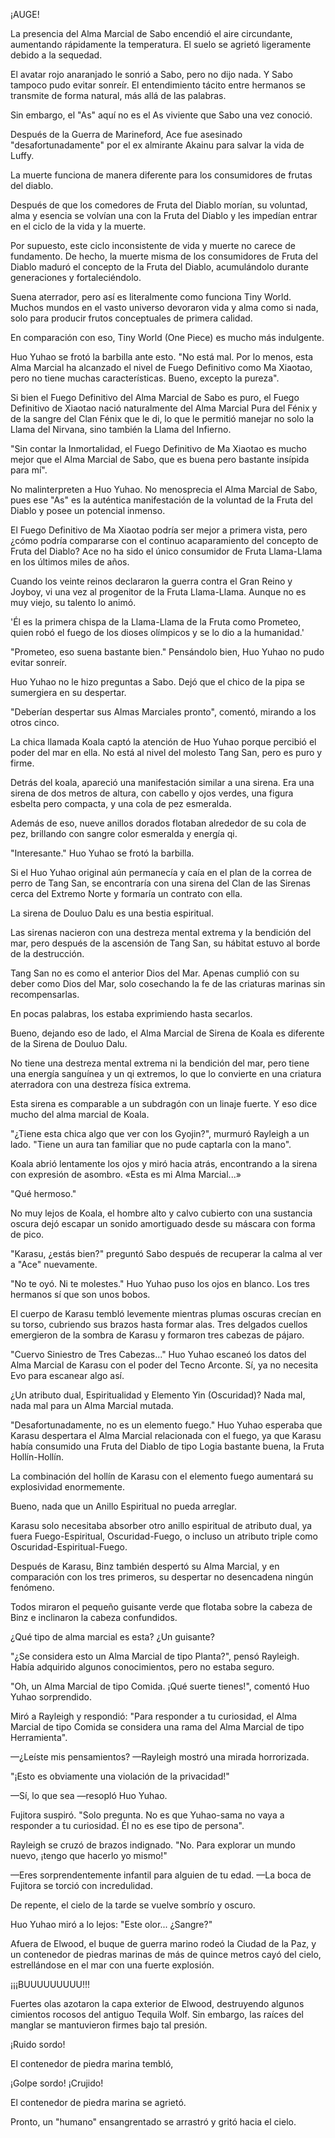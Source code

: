 
¡AUGE!

La presencia del Alma Marcial de Sabo encendió el aire circundante, aumentando rápidamente la temperatura. El suelo se agrietó ligeramente debido a la sequedad.

El avatar rojo anaranjado le sonrió a Sabo, pero no dijo nada. Y Sabo tampoco pudo evitar sonreír. El entendimiento tácito entre hermanos se transmite de forma natural, más allá de las palabras.

Sin embargo, el "As" aquí no es el As viviente que Sabo una vez conoció.

Después de la Guerra de Marineford, Ace fue asesinado "desafortunadamente" por el ex almirante Akainu para salvar la vida de Luffy.

La muerte funciona de manera diferente para los consumidores de frutas del diablo.

Después de que los comedores de Fruta del Diablo morían, su voluntad, alma y esencia se volvían una con la Fruta del Diablo y les impedían entrar en el ciclo de la vida y la muerte.

Por supuesto, este ciclo inconsistente de vida y muerte no carece de fundamento. De hecho, la muerte misma de los consumidores de Fruta del Diablo maduró el concepto de la Fruta del Diablo, acumulándolo durante generaciones y fortaleciéndolo.

Suena aterrador, pero así es literalmente como funciona Tiny World. Muchos mundos en el vasto universo devoraron vida y alma como si nada, solo para producir frutos conceptuales de primera calidad.

En comparación con eso, Tiny World (One Piece) es mucho más indulgente.

Huo Yuhao se frotó la barbilla ante esto. "No está mal. Por lo menos, esta Alma Marcial ha alcanzado el nivel de Fuego Definitivo como Ma Xiaotao, pero no tiene muchas características. Bueno, excepto la pureza".

Si bien el Fuego Definitivo del Alma Marcial de Sabo es puro, el Fuego Definitivo de Xiaotao nació naturalmente del Alma Marcial Pura del Fénix y de la sangre del Clan Fénix que le di, lo que le permitió manejar no solo la Llama del Nirvana, sino también la Llama del Infierno.

"Sin contar la Inmortalidad, el Fuego Definitivo de Ma Xiaotao es mucho mejor que el Alma Marcial de Sabo, que es buena pero bastante insípida para mí".

No malinterpreten a Huo Yuhao. No menosprecia el Alma Marcial de Sabo, pues ese "As" es la auténtica manifestación de la voluntad de la Fruta del Diablo y posee un potencial inmenso.

El Fuego Definitivo de Ma Xiaotao podría ser mejor a primera vista, pero ¿cómo podría compararse con el continuo acaparamiento del concepto de Fruta del Diablo? Ace no ha sido el único consumidor de Fruta Llama-Llama en los últimos miles de años.

Cuando los veinte reinos declararon la guerra contra el Gran Reino y Joyboy, vi una vez al progenitor de la Fruta Llama-Llama. Aunque no es muy viejo, su talento lo animó.

'Él es la primera chispa de la Llama-Llama de la Fruta como Prometeo, quien robó el fuego de los dioses olímpicos y se lo dio a la humanidad.'

"Prometeo, eso suena bastante bien." Pensándolo bien, Huo Yuhao no pudo evitar sonreír.

Huo Yuhao no le hizo preguntas a Sabo. Dejó que el chico de la pipa se sumergiera en su despertar.

"Deberían despertar sus Almas Marciales pronto", comentó, mirando a los otros cinco.

La chica llamada Koala captó la atención de Huo Yuhao porque percibió el poder del mar en ella. No está al nivel del molesto Tang San, pero es puro y firme.

Detrás del koala, apareció una manifestación similar a una sirena. Era una sirena de dos metros de altura, con cabello y ojos verdes, una figura esbelta pero compacta, y una cola de pez esmeralda.

Además de eso, nueve anillos dorados flotaban alrededor de su cola de pez, brillando con sangre color esmeralda y energía qi.

"Interesante." Huo Yuhao se frotó la barbilla.

Si el Huo Yuhao original aún permanecía y caía en el plan de la correa de perro de Tang San, se encontraría con una sirena del Clan de las Sirenas cerca del Extremo Norte y formaría un contrato con ella.

La sirena de Douluo Dalu es una bestia espiritual.

Las sirenas nacieron con una destreza mental extrema y la bendición del mar, pero después de la ascensión de Tang San, su hábitat estuvo al borde de la destrucción.

Tang San no es como el anterior Dios del Mar. Apenas cumplió con su deber como Dios del Mar, solo cosechando la fe de las criaturas marinas sin recompensarlas.

En pocas palabras, los estaba exprimiendo hasta secarlos.

Bueno, dejando eso de lado, el Alma Marcial de Sirena de Koala es diferente de la Sirena de Douluo Dalu.

No tiene una destreza mental extrema ni la bendición del mar, pero tiene una energía sanguínea y un qi extremos, lo que lo convierte en una criatura aterradora con una destreza física extrema.

Esta sirena es comparable a un subdragón con un linaje fuerte. Y eso dice mucho del alma marcial de Koala.

"¿Tiene esta chica algo que ver con los Gyojin?", murmuró Rayleigh a un lado. "Tiene un aura tan familiar que no pude captarla con la mano".

Koala abrió lentamente los ojos y miró hacia atrás, encontrando a la sirena con expresión de asombro. «Esta es mi Alma Marcial...»

"Qué hermoso."

No muy lejos de Koala, el hombre alto y calvo cubierto con una sustancia oscura dejó escapar un sonido amortiguado desde su máscara con forma de pico.

"Karasu, ¿estás bien?" preguntó Sabo después de recuperar la calma al ver a "Ace" nuevamente.

"No te oyó. Ni te molestes." Huo Yuhao puso los ojos en blanco. Los tres hermanos sí que son unos bobos.

El cuerpo de Karasu tembló levemente mientras plumas oscuras crecían en su torso, cubriendo sus brazos hasta formar alas. Tres delgados cuellos emergieron de la sombra de Karasu y formaron tres cabezas de pájaro.

"Cuervo Siniestro de Tres Cabezas..." Huo Yuhao escaneó los datos del Alma Marcial de Karasu con el poder del Tecno Arconte. Sí, ya no necesita Evo para escanear algo así.

¿Un atributo dual, Espiritualidad y Elemento Yin (Oscuridad)? Nada mal, nada mal para un Alma Marcial mutada.

"Desafortunadamente, no es un elemento fuego." Huo Yuhao esperaba que Karasu despertara el Alma Marcial relacionada con el fuego, ya que Karasu había consumido una Fruta del Diablo de tipo Logia bastante buena, la Fruta Hollín-Hollín.

La combinación del hollín de Karasu con el elemento fuego aumentará su explosividad enormemente.

Bueno, nada que un Anillo Espiritual no pueda arreglar.

Karasu solo necesitaba absorber otro anillo espiritual de atributo dual, ya fuera Fuego-Espiritual, Oscuridad-Fuego, o incluso un atributo triple como Oscuridad-Espiritual-Fuego.

Después de Karasu, Binz también despertó su Alma Marcial, y en comparación con los tres primeros, su despertar no desencadena ningún fenómeno.

Todos miraron el pequeño guisante verde que flotaba sobre la cabeza de Binz e inclinaron la cabeza confundidos.

¿Qué tipo de alma marcial es esta? ¿Un guisante?

"¿Se considera esto un Alma Marcial de tipo Planta?", pensó Rayleigh. Había adquirido algunos conocimientos, pero no estaba seguro.

"Oh, un Alma Marcial de tipo Comida. ¡Qué suerte tienes!", comentó Huo Yuhao sorprendido.

Miró a Rayleigh y respondió: "Para responder a tu curiosidad, el Alma Marcial de tipo Comida se considera una rama del Alma Marcial de tipo Herramienta".

—¿Leíste mis pensamientos? —Rayleigh mostró una mirada horrorizada.

"¡Esto es obviamente una violación de la privacidad!"

—Sí, lo que sea —resopló Huo Yuhao.

Fujitora suspiró. "Solo pregunta. No es que Yuhao-sama no vaya a responder a tu curiosidad. Él no es ese tipo de persona".

Rayleigh se cruzó de brazos indignado. "No. Para explorar un mundo nuevo, ¡tengo que hacerlo yo mismo!"

—Eres sorprendentemente infantil para alguien de tu edad. —La boca de Fujitora se torció con incredulidad.

De repente, el cielo de la tarde se vuelve sombrío y oscuro.

Huo Yuhao miró a lo lejos: "Este olor... ¿Sangre?"

Afuera de Elwood, el buque de guerra marino rodeó la Ciudad de la Paz, y un contenedor de piedras marinas de más de quince metros cayó del cielo, estrellándose en el mar con una fuerte explosión.

¡¡¡BUUUUUUUUU!!!

Fuertes olas azotaron la capa exterior de Elwood, destruyendo algunos cimientos rocosos del antiguo Tequila Wolf. Sin embargo, las raíces del manglar se mantuvieron firmes bajo tal presión.

¡Ruido sordo!

El contenedor de piedra marina tembló,

¡Golpe sordo! ¡Crujido!

El contenedor de piedra marina se agrietó.

Pronto, un "humano" ensangrentado se arrastró y gritó hacia el cielo.